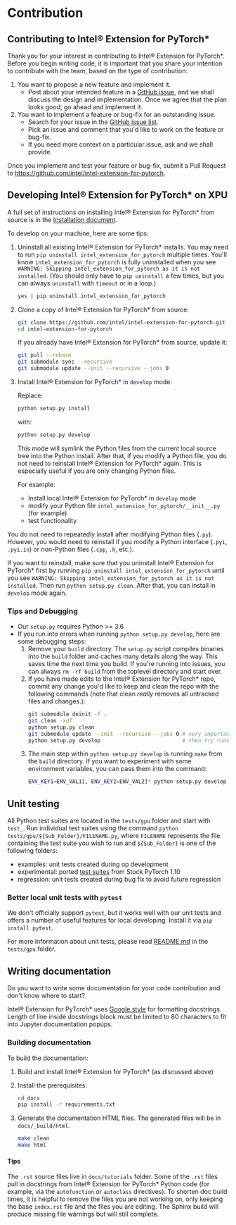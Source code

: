 Contribution
============

## Contributing to Intel® Extension for PyTorch\*

Thank you for your interest in contributing to Intel® Extension for PyTorch\*. Before you begin writing code, it is important that you share your intention to contribute with the team, based on the type of contribution:

1. You want to propose a new feature and implement it.
    - Post about your intended feature in a [GitHub issue](https://github.com/intel/intel-extension-for-pytorch/issues), and we shall discuss the design and implementation. Once we agree that the plan looks good, go ahead and implement it.
2. You want to implement a feature or bug-fix for an outstanding issue.
    - Search for your issue in the [GitHub issue list](https://github.com/intel/intel-extension-for-pytorch/issues).
    - Pick an issue and comment that you'd like to work on the feature or bug-fix.
    - If you need more context on a particular issue, ask and we shall provide.

Once you implement and test your feature or bug-fix, submit a Pull Request to https://github.com/intel/intel-extension-for-pytorch.

## Developing Intel® Extension for PyTorch\* on XPU

A full set of instructions on installing Intel® Extension for PyTorch\* from source is in the [Installation document](installation.md#install-via-source-compilation).

To develop on your machine, here are some tips:

1. Uninstall all existing Intel® Extension for PyTorch\* installs. You may need to run `pip uninstall intel_extension_for_pytorch` multiple times. You'll know `intel_extension_for_pytorch` is fully uninstalled when you see `WARNING: Skipping intel_extension_for_pytorch as it is not installed`. (You should only have to `pip uninstall` a few times, but you can always `uninstall` with `timeout` or in a loop.)

   ```bash
   yes | pip uninstall intel_extension_for_pytorch
   ```

2. Clone a copy of Intel® Extension for PyTorch\* from source:

   ```bash
   git clone https://github.com/intel/intel-extension-for-pytorch.git -b xpu-master
   cd intel-extension-for-pytorch
   ```

   If you already have Intel® Extension for PyTorch\* from source, update it:

   ```bash
   git pull --rebase
   git submodule sync --recursive
   git submodule update --init --recursive --jobs 0
   ```
   
3. Install Intel® Extension for PyTorch\* in `develop` mode:

   Replace:

   ```bash
   python setup.py install
   ```

   with:

   ```bash
   python setup.py develop
   ```

   This mode will symlink the Python files from the current local source tree into the Python install. After that, if you modify a Python file, you do not need to reinstall Intel® Extension for PyTorch\* again. This is especially useful if you are only changing Python files.

   For example:
   - Install local Intel® Extension for PyTorch\* in `develop` mode
   - modify your Python file `intel_extension_for_pytorch/__init__.py` (for example)
   - test functionality

You do not need to repeatedly install after modifying Python files (`.py`). However, you would need to reinstall if you modify a Python interface (`.pyi`, `.pyi.in`) or non-Python files (`.cpp`, `.h`, etc.).

If you want to reinstall, make sure that you uninstall Intel® Extension for PyTorch\* first by running `pip uninstall intel_extension_for_pytorch` until you see `WARNING: Skipping intel_extension_for_pytorch as it is not installed`. Then run `python setup.py clean`. After that, you can install in `develop` mode again.

### Tips and Debugging

* Our `setup.py` requires Python >= 3.6
* If you run into errors when running `python setup.py develop`, here are some debugging steps:
  1. Remove your `build` directory. The `setup.py` script compiles binaries into the `build` folder and caches many details along the way. This saves time the next time you build. If you're running into issues, you can always `rm -rf build` from the toplevel directory and start over.
  2. If you have made edits to the Intel® Extension for PyTorch\* repo, commit any change you'd like to keep and clean the repo with the following commands (note that clean _really_ removes all untracked files and changes.):
     ```bash
     git submodule deinit -f .
     git clean -xdf
     python setup.py clean
     git submodule update --init --recursive --jobs 0 # very important to sync the submodules
     python setup.py develop                          # then try running the command again
     ```
  3. The main step within `python setup.py develop` is running `make` from the `build` directory. If you want to experiment with some environment variables, you can pass them into the command:
     ```bash
     ENV_KEY1=ENV_VAL1[, ENV_KEY2=ENV_VAL2]* python setup.py develop
     ```

## Unit testing

All Python test suites are located in the `tests/gpu` folder and start with `test_`. Run individual test suites using the command `python tests/gpu/${Sub_Folder}/FILENAME.py`, where `FILENAME` represents the file containing the test suite you wish to run and `${Sub_Folder}` is one of the following folders:
- examples: unit tests created during op development
- experimental: ported [test suites](https://github.com/pytorch/pytorch/tree/v1.10.0/test) from Stock PyTorch 1.10
- regression: unit tests created during bug fix to avoid future regression

### Better local unit tests with `pytest`

We don't officially support `pytest`, but it works well with our unit tests and offers a number of useful features for local developing. Install it via `pip install pytest`.

For more information about unit tests, please read [README.md](../../tests/gpu/README.md) in the `tests/gpu` folder. 

## Writing documentation

Do you want to write some documentation for your code contribution and don't know where to start?

Intel® Extension for PyTorch\* uses [Google style](http://sphinxcontrib-napoleon.readthedocs.io/en/latest/example_google.html) for formatting docstrings. Length of line inside docstrings block must be limited to 80 characters to fit into Jupyter documentation popups.

### Building documentation

To build the documentation:

1. Build and install Intel® Extension for PyTorch\* (as discussed above)

2. Install the prerequisites:

   ```bash
   cd docs
   pip install -r requirements.txt
   ```

3. Generate the documentation HTML files. The generated files will be in `docs/_build/html`.

   ```bash
   make clean
   make html
   ```

#### Tips

The `.rst` source files live in `docs/tutorials` folder. Some of the `.rst` files pull in docstrings from Intel® Extension for PyTorch\* Python code (for example, via the `autofunction` or `autoclass` directives). To shorten doc build times, it is helpful to remove the files you are not working on, only keeping the base `index.rst` file and the files you are editing. The Sphinx build will produce missing file warnings but will still complete.
